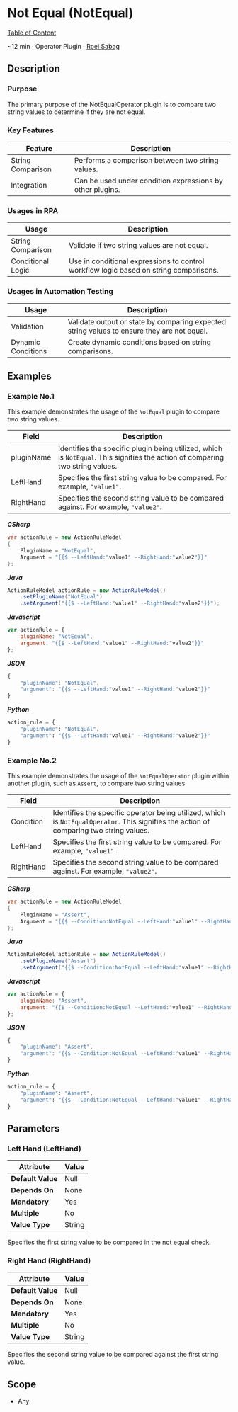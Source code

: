 # Not Equal (NotEqual)

[Table of Content](../Home.md)  

~12 min · Operator Plugin · [Roei Sabag](https://www.linkedin.com/in/roei-sabag-247aa18/)

## Description

### Purpose

The primary purpose of the NotEqualOperator plugin is to compare two string values to determine if they are not equal.

### Key Features

| Feature           | Description                                               |
|-------------------|-----------------------------------------------------------|
| String Comparison | Performs a comparison between two string values.          |
| Integration       | Can be used under condition expressions by other plugins. |

### Usages in RPA

| Usage             | Description                                                                           |
|-------------------|---------------------------------------------------------------------------------------|
| String Comparison | Validate if two string values are not equal.                                          |
| Conditional Logic | Use in conditional expressions to control workflow logic based on string comparisons. |

### Usages in Automation Testing

| Usage              | Description                                                                                |
|--------------------|--------------------------------------------------------------------------------------------|
| Validation         | Validate output or state by comparing expected string values to ensure they are not equal. |
| Dynamic Conditions | Create dynamic conditions based on string comparisons.                                     |

## Examples

### Example No.1

This example demonstrates the usage of the `NotEqual` plugin to compare two string values.

| Field      | Description                                                                                                                   |
|------------|-------------------------------------------------------------------------------------------------------------------------------|
| pluginName | Identifies the specific plugin being utilized, which is `NotEqual`. This signifies the action of comparing two string values. |
| LeftHand   | Specifies the first string value to be compared. For example, `"value1"`.                                                   |
| RightHand  | Specifies the second string value to be compared against. For example, `"value2"`.                                          |

_**CSharp**_

```csharp
var actionRule = new ActionRuleModel
{
    PluginName = "NotEqual",
    Argument = "{{$ --LeftHand:"value1" --RightHand:"value2"}}"
};
```

_**Java**_

```java
ActionRuleModel actionRule = new ActionRuleModel()
    .setPluginName("NotEqual")
    .setArgument("{{$ --LeftHand:"value1" --RightHand:"value2"}}");
```

_**Javascript**_

```js
var actionRule = {
    pluginName: "NotEqual",
    argument: "{{$ --LeftHand:"value1" --RightHand:"value2"}}"
};
```

_**JSON**_

```js
{
    "pluginName": "NotEqual",
    "argument": "{{$ --LeftHand:"value1" --RightHand:"value2"}}"
}
```

_**Python**_

```python
action_rule = {
    "pluginName": "NotEqual",
    "argument": "{{$ --LeftHand:"value1" --RightHand:"value2"}}"
}
```
### Example No.2

This example demonstrates the usage of the `NotEqualOperator` plugin within another plugin, such as `Assert`, to compare two string values.

| Field     | Description                                                                                                                             |
|-----------|-----------------------------------------------------------------------------------------------------------------------------------------|
| Condition | Identifies the specific operator being utilized, which is `NotEqualOperator`. This signifies the action of comparing two string values. |
| LeftHand  | Specifies the first string value to be compared. For example, `"value1"`.                                                             |
| RightHand | Specifies the second string value to be compared against. For example, `"value2"`.                                                    |

_**CSharp**_

```csharp
var actionRule = new ActionRuleModel
{
    PluginName = "Assert",
    Argument = "{{$ --Condition:NotEqual --LeftHand:"value1" --RightHand:"value2"}}"
};
```

_**Java**_

```java
ActionRuleModel actionRule = new ActionRuleModel()
    .setPluginName("Assert")
    .setArgument("{{$ --Condition:NotEqual --LeftHand:"value1" --RightHand:"value2"}}");
```

_**Javascript**_

```js
var actionRule = {
    pluginName: "Assert",
    argument: "{{$ --Condition:NotEqual --LeftHand:"value1" --RightHand:"value2"}}"
};
```

_**JSON**_

```js
{
    "pluginName": "Assert",
    "argument": "{{$ --Condition:NotEqual --LeftHand:"value1" --RightHand:"value2"}}"
}
```

_**Python**_

```python
action_rule = {
    "pluginName": "Assert",
    "argument": "{{$ --Condition:NotEqual --LeftHand:"value1" --RightHand:"value2"}}"
}
```

## Parameters

### Left Hand (LeftHand)

| Attribute         | Value             |
|-------------------|-------------------|
| **Default Value** | Null              |
| **Depends On**    | None              |
| **Mandatory**     | Yes               |
| **Multiple**      | No                |
| **Value Type**    | String            |

Specifies the first string value to be compared in the not equal check.

### Right Hand (RightHand)

| Attribute         | Value             |
|-------------------|-------------------|
| **Default Value** | Null              |
| **Depends On**    | None              |
| **Mandatory**     | Yes               |
| **Multiple**      | No                |
| **Value Type**    | String            |

Specifies the second string value to be compared against the first string value.

## Scope

* Any
